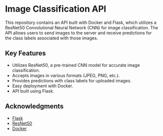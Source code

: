 
# Image Classification API

This repository contains an API built with Docker and Flask, which utilizes a ResNet50 Convolutional Neural Network (CNN) for image classification. The API allows users to send images to the server and receive predictions for the class labels associated with those images.

## Key Features

- Utilizes ResNet50, a pre-trained CNN model for accurate image classification.
- Accepts images in various formats (JPEG, PNG, etc.).
- Provides predictions with class labels for uploaded images.
- Easy deployment with Docker.
- API built using Flask.
## Acknowledgments

- [Flask](https://flask.palletsprojects.com/)
- [ResNet50](https://keras.io/api/applications/resnet/)
- [Docker](https://www.docker.com/)

